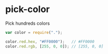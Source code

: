 # pick-color

Pick hundreds colors

```js
var color = require(".");

color.red.hex, "#FF0000");   // #FF0000
color.red.rgb, [255, 0, 0]); // [255, 0, 0]
```
